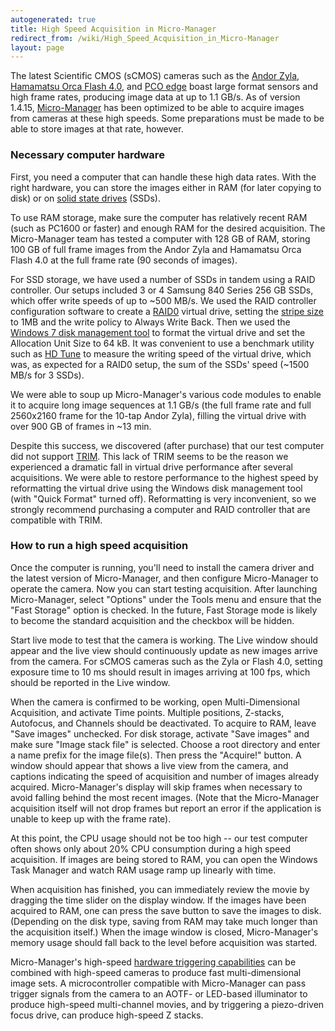 ```yaml
---
autogenerated: true
title: High Speed Acquisition in Micro-Manager
redirect_from: /wiki/High_Speed_Acquisition_in_Micro-Manager
layout: page
---
```


The latest Scientific CMOS (sCMOS) cameras such as the [Andor
Zyla](http://www.andor.com/scientific-cameras/neo-and-zyla-scmos-cameras/zyla-55-scmos),
[Hamamatsu Orca Flash 4.0](http://www.hamamatsucameras.com/flash4/), and
[PCO edge](http://www.pco.de/categories/scmos-cameras/pcoedge/) boast
large format sensors and high frame rates, producing image data at up to
1.1 GB/s. As of version 1.4.15,
[Micro-Manager](http://micro-manager.org) has been optimized to be able
to acquire images from cameras at these high speeds. Some preparations
must be made to be able to store images at that rate, however.

### Necessary computer hardware

First, you need a computer that can handle these high data rates. With
the right hardware, you can store the images either in RAM (for later
copying to disk) or on [solid state
drives](http://en.wikipedia.org/wiki/Solid-state_drive) (SSDs).

To use RAM storage, make sure the computer has relatively recent RAM
(such as PC1600 or faster) and enough RAM for the desired acquisition.
The Micro-Manager team has tested a computer with 128 GB of RAM, storing
100 GB of full frame images from the Andor Zyla and Hamamatsu Orca Flash
4.0 at the full frame rate (90 seconds of images).

For SSD storage, we have used a number of SSDs in tandem using a RAID
controller. Our setups included 3 or 4 Samsung 840 Series 256 GB SSDs,
which offer write speeds of up to \~500 MB/s. We used the RAID
controller configuration software to create a
[RAID0](http://en.wikipedia.org/wiki/Standard_RAID_levels#RAID_0)
virtual drive, setting the [stripe
size](http://en.wikipedia.org/wiki/Data_striping) to 1MB and the write
policy to Always Write Back. Then we used the [Windows 7 disk management
tool](http://technet.microsoft.com/en-us/magazine/gg309170.aspx) to
format the virtual drive and set the Allocation Unit Size to 64 kB. It
was convenient to use a benchmark utility such as [HD
Tune](http://www.hdtune.com/) to measure the writing speed of the
virtual drive, which was, as expected for a RAID0 setup, the sum of the
SSDs' speed (\~1500 MB/s for 3 SSDs).

We were able to soup up Micro-Manager's various code modules to enable
it to acquire long image sequences at 1.1 GB/s (the full frame rate and
full 2560x2160 frame for the 10-tap Andor Zyla), filling the virtual
drive with over 900 GB of frames in \~13 min.

Despite this success, we discovered (after purchase) that our test
computer did not support [TRIM](http://en.wikipedia.org/wiki/TRIM). This
lack of TRIM seems to be the reason we experienced a dramatic fall in
virtual drive performance after several acquisitions. We were able to
restore performance to the highest speed by reformatting the virtual
drive using the Windows disk management tool (with "Quick Format" turned
off). Reformatting is very inconvenient, so we strongly recommend
purchasing a computer and RAID controller that are compatible with TRIM.

### How to run a high speed acquisition

Once the computer is running, you'll need to install the camera driver
and the latest version of Micro-Manager, and then configure
Micro-Manager to operate the camera. Now you can start testing
acquisition. After launching Micro-Manager, select "Options" under the
Tools menu and ensure that the "Fast Storage" option is checked. In the
future, Fast Storage mode is likely to become the standard acquisition
and the checkbox will be hidden.

Start live mode to test that the camera is working. The Live window
should appear and the live view should continuously update as new images
arrive from the camera. For sCMOS cameras such as the Zyla or Flash 4.0,
setting exposure time to 10 ms should result in images arriving at 100
fps, which should be reported in the Live window.

When the camera is confirmed to be working, open Multi-Dimensional
Acquisition, and activate Time points. Multiple positions, Z-stacks,
Autofocus, and Channels should be deactivated. To acquire to RAM, leave
"Save images" unchecked. For disk storage, activate "Save images" and
make sure "Image stack file" is selected. Choose a root directory and
enter a name prefix for the image file(s). Then press the "Acquire!"
button. A window should appear that shows a live view from the camera,
and captions indicating the speed of acquisition and number of images
already acquired. Micro-Manager's display will skip frames when
necessary to avoid falling behind the most recent images. (Note that the
Micro-Manager acquisition itself will not drop frames but report an
error if the application is unable to keep up with the frame rate).

At this point, the CPU usage should not be too high -- our test computer
often shows only about 20% CPU consumption during a high speed
acquisition. If images are being stored to RAM, you can open the Windows
Task Manager and watch RAM usage ramp up linearly with time.

When acquisition has finished, you can immediately review the movie by
dragging the time slider on the display window. If the images have been
acquired to RAM, one can press the save button to save the images to
disk. (Depending on the disk type, saving from RAM may take much longer
than the acquisition itself.) When the image window is closed,
Micro-Manager's memory usage should fall back to the level before
acquisition was started.

Micro-Manager's high-speed [hardware triggering
capabilities](Hardware-based_synchronization "wikilink") can be combined
with high-speed cameras to produce fast multi-dimensional image sets. A
microcontroller compatible with Micro-Manager can pass trigger signals
from the camera to an AOTF- or LED-based illuminator to produce
high-speed multi-channel movies, and by triggering a piezo-driven focus
drive, can produce high-speed Z stacks.


